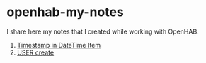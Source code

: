 # openhab-my-notes

I share here my notes that I created while working with OpenHAB.

1. [Timestamp in DateTime Item](https://github.com/xvs03/openhab-my-notes/blob/main/Doku/Timestamp.md)
2. [USER create](https://github.com/xvs03/openhab-my-notes/blob/main/Doku/Creat_USERs.md)
   